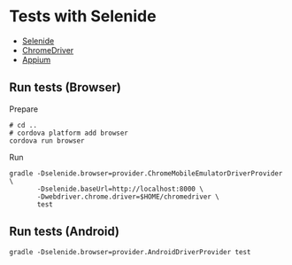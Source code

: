 # Tests with Selenide

* [Selenide](http://selenide.org/)
* [ChromeDriver](https://sites.google.com/a/chromium.org/chromedriver/)
* [Appium](http://appium.io/)

## Run tests (Browser)

Prepare

```console
# cd ..
# cordova platform add browser
cordova run browser
```

Run

```console
gradle -Dselenide.browser=provider.ChromeMobileEmulatorDriverProvider \
       -Dselenide.baseUrl=http://localhost:8000 \
       -Dwebdriver.chrome.driver=$HOME/chromedriver \
       test
```

## Run tests (Android)

```console
gradle -Dselenide.browser=provider.AndroidDriverProvider test
```

